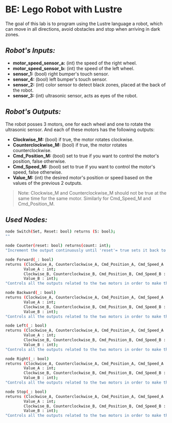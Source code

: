 # BE: Lego Robot with Lustre
The goal of this lab is to program using the Lustre language a robot, which can move in all directions, avoid obstacles and stop when arriving in dark zones.

## _Robot's Inputs:_

- **motor\_speed\_sensor\_a:** (int) the speed of the right wheel.
- **motor\_speed\_sensor\_b:** (int) the speed of the left wheel.
- **sensor\_1:** (bool) right bumper's touch sensor.
- **sensor\_4:** (bool) left bumper's touch sensor.
- **sensor\_2:** (int) color sensor to detect black zones, placed at the back of the robot.
- **sensor\_3:** (int) ultrasonic sensor, acts as eyes of the robot.

## _Robot's Outputs:_
 The robot posses 3 motors, one for each wheel and one to rotate the ultrasonic sensor. And each of these motors has the following outputs:
 - **Clockwise\_M:** (bool) if true, the motor rotates clockwise.
 - **Counterclockwise\_M:** (bool) if true, the motor rotates counterclockwise.
 - **Cmd\_Position\_M:** (bool) set to true if you want to control the motor's position, false otherwise.
 - **Cmd\_Speed\_M:** (bool) set to true if you want to control the motor's speed, false otherwise. 
 - **Value\_M:** (int) the desired motor's position or speed based on the values of the previous 2 outputs.
 
>Note: Clockwise\_M and Counterclockwise\_M should not be true at the same time for the same motor. Similarly for Cmd\_Speed\_M and Cmd\_Position\_M.

## _Used Nodes:_
```sh
node Switch(Set, Reset: bool) returns (S: bool);
""
```

```sh
node Counter(reset: bool) returns(count: int);
"Increment the output continuously until 'reset'= true sets it back to 0 "
```

```sh
node Forward(_: bool)
returns (Clockwise_A, Counterclockwise_A, Cmd_Position_A, Cmd_Speed_A : bool;
        Value_A : int; 
        Clockwise_B, Counterclockwise_B, Cmd_Position_B, Cmd_Speed_B : bool; 
        Value_B : int);
"Controls all the outputs related to the two motors in order to make the robot move forward."
```

```sh
node Backward(_: bool)
returns (Clockwise_A, Counterclockwise_A, Cmd_Position_A, Cmd_Speed_A : bool;
        Value_A : int; 
        Clockwise_B, Counterclockwise_B, Cmd_Position_B, Cmd_Speed_B : bool; 
        Value_B : int);
"Controls all the outputs related to the two motors in order to make the robot move backward."
```

```sh
node Left(_: bool)
returns (Clockwise_A, Counterclockwise_A, Cmd_Position_A, Cmd_Speed_A : bool;
        Value_A : int; 
        Clockwise_B, Counterclockwise_B, Cmd_Position_B, Cmd_Speed_B : bool; 
        Value_B : int);
"Controls all the outputs related to the two motors in order to make the robot move left."
```

```sh
node Right(_: bool)
returns (Clockwise_A, Counterclockwise_A, Cmd_Position_A, Cmd_Speed_A : bool;
        Value_A : int; 
        Clockwise_B, Counterclockwise_B, Cmd_Position_B, Cmd_Speed_B : bool; 
        Value_B : int);
"Controls all the outputs related to the two motors in order to make the robot move right."
```

```sh
node Stop(_: bool)
returns (Clockwise_A, Counterclockwise_A, Cmd_Position_A, Cmd_Speed_A : bool;
        Value_A : int; 
        Clockwise_B, Counterclockwise_B, Cmd_Position_B, Cmd_Speed_B : bool; 
        Value_B : int);
"Controls all the outputs related to the two motors in order to make the robot full stop."
```

